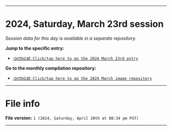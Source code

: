 
***

# 2024, Saturday, March 23rd session

_Session data for this day is available in a separate repository._

**Jump to the specific entry:**

- [:octocat: `Click/tap here to go the 2024 March 23rd entry`](https://github.com/seanpm2001/SeansLifeArchive_Images_ModernSmurfsVillage_Y2024_V3/tree/SeansLifeArchive_ModernSmurfsVillage_Y2024_V3_Main-dev/03_March/23/)

**Go to the monthly compilation repository:**

- [:octocat: `Click/tap here to go the 2024 March image repository`](https://github.com/seanpm2001/SeansLifeArchive_Images_ModernSmurfsVillage_Y2024_V3/)

***

# File info

**File version:** `1 (2024, Saturday, April 20th at 08:34 pm PST)`

***
